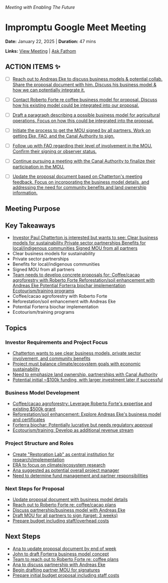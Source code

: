 *Meeting with Enabling The Future*

# Impromptu Google Meet Meeting

**Date:** January 22, 2025 | **Duration:** 47 mins

**Links:** [View Meeting](https://fathom.video/share/5D99DUhLNBNvg5STzhj4jiALK5eQb8h2?tab=summary&utm_campaign=postmeetingsummary&utm_content=view_recording_link&utm_medium=email) | [Ask Fathom](https://fathom.video/share/5D99DUhLNBNvg5STzhj4jiALK5eQb8h2?tab=ask_fathom&utm_campaign=postmeetingsummary&utm_content=ask_fathom&utm_medium=email)

## ACTION ITEMS ✨

- [ ] [Reach out to Andreas Eke to discuss business models & potential collab.  Share the proposal document with him.  Discuss his business model & how we can potentially integrate it.](https://fathom.video/share/5D99DUhLNBNvg5STzhj4jiALK5eQb8h2?tab=summary&timestamp=208.9999&utm_campaign=postmeetingsummary&utm_content=action_item&utm_medium=email)
- [ ] [Contact Roberto Forte re coffee business model for proposal.  Discuss how his existing model could be integrated into our proposal.](https://fathom.video/share/5D99DUhLNBNvg5STzhj4jiALK5eQb8h2?tab=summary&timestamp=1129.9999&utm_campaign=postmeetingsummary&utm_content=action_item&utm_medium=email)
- [ ] [Draft a paragraph describing a possible business model for agricultural operations.  Focus on how this could be integrated into the proposal.](https://fathom.video/share/5D99DUhLNBNvg5STzhj4jiALK5eQb8h2?tab=summary&timestamp=1784.9999&utm_campaign=postmeetingsummary&utm_content=action_item&utm_medium=email)
- [ ] [Initiate the process to get the MOU signed by all partners.  Work on getting Eke, FAO, and the Canal Authority to sign.](https://fathom.video/share/5D99DUhLNBNvg5STzhj4jiALK5eQb8h2?tab=summary&timestamp=1847.9999&utm_campaign=postmeetingsummary&utm_content=action_item&utm_medium=email)
- [ ] [Follow up with FAO regarding their level of involvement in the MOU.  Confirm their signing or observer status.](https://fathom.video/share/5D99DUhLNBNvg5STzhj4jiALK5eQb8h2?tab=summary&timestamp=1873.9999&utm_campaign=postmeetingsummary&utm_content=action_item&utm_medium=email)
- [ ] [Continue pursuing a meeting with the Canal Authority to finalize their  participation in the MOU.](https://fathom.video/share/5D99DUhLNBNvg5STzhj4jiALK5eQb8h2?tab=summary&timestamp=1911.9999&utm_campaign=postmeetingsummary&utm_content=action_item&utm_medium=email)
- [ ] [Update the proposal document based on Chatterton's meeting feedback.  Focus on incorporating the business model details, and addressing the need for  community benefits and land ownership information.](https://fathom.video/share/5D99DUhLNBNvg5STzhj4jiALK5eQb8h2?tab=summary&timestamp=1997.9999&utm_campaign=postmeetingsummary&utm_content=action_item&utm_medium=email)


## Meeting Purpose

## Key Takeaways

- [Investor Paul Chatterton is interested but wants to see: Clear business models for sustainability Private sector partnerships Benefits for local/indigenous communities Signed MOU from all partners](https://fathom.video/share/5D99DUhLNBNvg5STzhj4jiALK5eQb8h2?tab=summary&timestamp=54.0&utm_campaign=postmeetingsummary&utm_content=summary_item&utm_medium=email)
- Clear business models for sustainability
- Private sector partnerships
- Benefits for local/indigenous communities
- Signed MOU from all partners
- [Team needs to develop concrete proposals for: Coffee/cacao agroforestry with Roberto Forte Reforestation/soil enhancement with Andreas Eke Potential Forterra biochar implementation Ecotourism/training programs](https://fathom.video/share/5D99DUhLNBNvg5STzhj4jiALK5eQb8h2?tab=summary&timestamp=54.0&utm_campaign=postmeetingsummary&utm_content=summary_item&utm_medium=email)
- Coffee/cacao agroforestry with Roberto Forte
- Reforestation/soil enhancement with Andreas Eke
- Potential Forterra biochar implementation
- Ecotourism/training programs


## Topics

### Investor Requirements and Project Focus

- [Chatterton wants to see clear business models, private sector involvement, and community benefits](https://fathom.video/share/5D99DUhLNBNvg5STzhj4jiALK5eQb8h2?tab=summary&timestamp=506.0&utm_campaign=postmeetingsummary&utm_content=summary_item&utm_medium=email)
- [Project must balance climate/ecosystem goals with economic sustainability](https://fathom.video/share/5D99DUhLNBNvg5STzhj4jiALK5eQb8h2?tab=summary&timestamp=2160.0&utm_campaign=postmeetingsummary&utm_content=summary_item&utm_medium=email)
- [Need to emphasize land ownership, partnerships with Canal Authority](https://fathom.video/share/5D99DUhLNBNvg5STzhj4jiALK5eQb8h2?tab=summary&timestamp=1922.0&utm_campaign=postmeetingsummary&utm_content=summary_item&utm_medium=email)
- [Potential initial ~$100k funding, with larger investment later if successful](https://fathom.video/share/5D99DUhLNBNvg5STzhj4jiALK5eQb8h2?tab=summary&timestamp=575.0&utm_campaign=postmeetingsummary&utm_content=summary_item&utm_medium=email)


### Business Model Development

- [Coffee/cacao agroforestry: Leverage Roberto Forte's expertise and existing $500k grant](https://fathom.video/share/5D99DUhLNBNvg5STzhj4jiALK5eQb8h2?tab=summary&timestamp=1140.0&utm_campaign=postmeetingsummary&utm_content=summary_item&utm_medium=email)
- [Reforestation/soil enhancement: Explore Andreas Eke's business model and certificates](https://fathom.video/share/5D99DUhLNBNvg5STzhj4jiALK5eQb8h2?tab=summary&timestamp=607.0&utm_campaign=postmeetingsummary&utm_content=summary_item&utm_medium=email)
- [Forterra biochar: Potentially lucrative but needs regulatory approval](https://fathom.video/share/5D99DUhLNBNvg5STzhj4jiALK5eQb8h2?tab=summary&timestamp=1463.0&utm_campaign=postmeetingsummary&utm_content=summary_item&utm_medium=email)
- [Ecotourism/training: Develop as additional revenue stream](https://fathom.video/share/5D99DUhLNBNvg5STzhj4jiALK5eQb8h2?tab=summary&timestamp=980.0&utm_campaign=postmeetingsummary&utm_content=summary_item&utm_medium=email)


### Project Structure and Roles

- [Create "Restoration Lab" as central institution for research/implementation](https://fathom.video/share/5D99DUhLNBNvg5STzhj4jiALK5eQb8h2?tab=summary&timestamp=263.0&utm_campaign=postmeetingsummary&utm_content=summary_item&utm_medium=email)
- [ERA to focus on climate/ecosystem research](https://fathom.video/share/5D99DUhLNBNvg5STzhj4jiALK5eQb8h2?tab=summary&timestamp=1199.0&utm_campaign=postmeetingsummary&utm_content=summary_item&utm_medium=email)
- [Ana suggested as potential overall project manager](https://fathom.video/share/5D99DUhLNBNvg5STzhj4jiALK5eQb8h2?tab=summary&timestamp=1543.0&utm_campaign=postmeetingsummary&utm_content=summary_item&utm_medium=email)
- [Need to determine fund management and partner responsibilities](https://fathom.video/share/5D99DUhLNBNvg5STzhj4jiALK5eQb8h2?tab=summary&timestamp=439.0&utm_campaign=postmeetingsummary&utm_content=summary_item&utm_medium=email)


### Next Steps for Proposal

- [Update proposal document with business model details](https://fathom.video/share/5D99DUhLNBNvg5STzhj4jiALK5eQb8h2?tab=summary&timestamp=1254.0&utm_campaign=postmeetingsummary&utm_content=summary_item&utm_medium=email)
- [Reach out to Roberto Forte re: coffee/cacao plans](https://fathom.video/share/5D99DUhLNBNvg5STzhj4jiALK5eQb8h2?tab=summary&timestamp=1800.0&utm_campaign=postmeetingsummary&utm_content=summary_item&utm_medium=email)
- [Discuss partnership/business model with Andreas Eke](https://fathom.video/share/5D99DUhLNBNvg5STzhj4jiALK5eQb8h2?tab=summary&timestamp=1320.0&utm_campaign=postmeetingsummary&utm_content=summary_item&utm_medium=email)
- [Draft MOU for all partners to sign (target: 3 weeks)](https://fathom.video/share/5D99DUhLNBNvg5STzhj4jiALK5eQb8h2?tab=summary&timestamp=420.0&utm_campaign=postmeetingsummary&utm_content=summary_item&utm_medium=email)
- [Prepare budget including staff/overhead costs](https://fathom.video/share/5D99DUhLNBNvg5STzhj4jiALK5eQb8h2?tab=summary&timestamp=1320.0&utm_campaign=postmeetingsummary&utm_content=summary_item&utm_medium=email)


## Next Steps

- [Ana to update proposal document by end of week](https://fathom.video/share/5D99DUhLNBNvg5STzhj4jiALK5eQb8h2?tab=summary&timestamp=2503.0&utm_campaign=postmeetingsummary&utm_content=summary_item&utm_medium=email)
- [John to draft Forterra business model concept](https://fathom.video/share/5D99DUhLNBNvg5STzhj4jiALK5eQb8h2?tab=summary&timestamp=1463.0&utm_campaign=postmeetingsummary&utm_content=summary_item&utm_medium=email)
- [Team to reach out to Roberto Forte re: coffee plans](https://fathom.video/share/5D99DUhLNBNvg5STzhj4jiALK5eQb8h2?tab=summary&timestamp=1800.0&utm_campaign=postmeetingsummary&utm_content=summary_item&utm_medium=email)
- [Ana to discuss partnership with Andreas Eke](https://fathom.video/share/5D99DUhLNBNvg5STzhj4jiALK5eQb8h2?tab=summary&timestamp=1320.0&utm_campaign=postmeetingsummary&utm_content=summary_item&utm_medium=email)
- [Begin drafting partner MOU for signatures](https://fathom.video/share/5D99DUhLNBNvg5STzhj4jiALK5eQb8h2?tab=summary&timestamp=2503.0&utm_campaign=postmeetingsummary&utm_content=summary_item&utm_medium=email)
- [Prepare initial budget proposal including staff costs](https://fathom.video/share/5D99DUhLNBNvg5STzhj4jiALK5eQb8h2?tab=summary&timestamp=1320.0&utm_campaign=postmeetingsummary&utm_content=summary_item&utm_medium=email)

